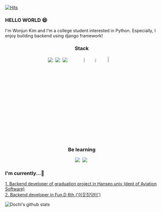    [![Hits](https://hits.seeyoufarm.com/api/count/incr/badge.svg?url=https%3A%2F%2Fgithub.com%2Fdeveloper-Wonjun%2Fhit-counter&count_bg=%2379C83D&title_bg=%23555555&icon=&icon_color=%23E7E7E7&title=hits&edge_flat=false)](https://hits.seeyoufarm.com)
  
### HELLO WORLD 😄

I'm Wonjun Kim and I'm a college student interested in Python. Especially, I enjoy building backend using django framework!

<h3 align="center">Stack</h3>
<p align="center">
<img src="https://img.shields.io/badge/Python-3776AB?style={style}&logo=Python&logoColor=white"/></a>&nbsp
<img src="https://img.shields.io/badge/Django-092E20?style={style}&logo=Django&logoColor=white"/></a>&nbsp 
<img src="https://img.shields.io/badge/MySQL-4479A1?style={style}&logo=MySQL&logoColor=white" /></a>&nbsp &nbsp &nbsp &nbsp &nbsp 
<img src="https://img.shields.io/badge/HTML5-E34F26?style={style}&logo=HTML5&logoColor=white"  height="6.2%" width="6.2%"/></a>&nbsp
<img src="https://img.shields.io/badge/CSS3-1572B6?style={style}&logo=CSS3&logoColor=white"  height="5.5%" width="5.5%"/></a>&nbsp
<img src="https://img.shields.io/badge/JavaScript-F7DF1E?style={style}&logo=JavaScript&logoColor=white"height="7%" width="8%"/></a>&nbsp
</p>

<h3 align="center">Be learning</h3>
<p align="center">
<img src="https://img.shields.io/badge/Node.js-339933?style={style}&logo=Node.js&logoColor=white"/></a>&nbsp
<img src="https://img.shields.io/badge/Express-000000?style={style}&logo=Express&logoColor=white"/></a>&nbsp
</p>

### I'm currently...🤔

  <a href="https://github.com/developer-Wonjun/GraduationProject-Hanseo.Univ">1. Backend developer of graduation project in Hanseo.univ (dept of Aviation Software)</a><br>
  <a href="https://github.com/Team-MySide">2. Backend developer in Fun.D 6th ('이웃집닥터')</a><br>

![Dochi's github stats](https://github-readme-stats.vercel.app/api?username=developer-Wonjun&show_icons=true)
<!--
**developer-Wonjun/developer-Wonjun** is a ✨ _special_ ✨ repository because its `README.md` (this file) appears on your GitHub profile.

Here are some ideas to get you started:

- 🔭 I’m currently working on ...
- 🌱 I’m currently learning ...
- 👯 I’m looking to collaborate on ...
- 🤔 I’m looking for help with ...
- 💬 Ask me about ...
- 📫 How to reach me: ...
- 😄 Pronouns: ...
- ⚡ Fun fact: ...
-->
